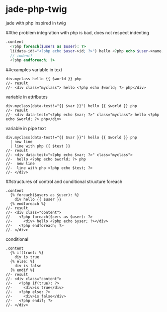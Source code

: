 # jade-php-twig
jade with php inspired in twig

##the problem
integration with php is bad, does not respect indenting
```php
.content
  <?php foreach($users as $user): ?>
  li(data-id!="<?php echo $user->id; ?>") hello <?php echo $user->name;?>
  // indent?
  <?php endforeach; ?>
```
##examples
variable in text
```jade
div.myclass hello {{ $world }} php
//- result
//- <div class="myclass"> hello <?php echo $world; ?> php</div>
```

variable in attributes
```jade
div.myclass(data-test!="{{ $var }}") hello {{ $world }} php
//- result
//- <div data-test="<?php echo $var; ?>" class="myclass"> hello <?php echo $world; ?> php</div>
```

variable in pipe text
```jade
div.myclass(data-test!="{{ $var }}") hello {{ $world }} php
  | new line
  | line with php {{ $test }}
//- result
//- <div data-test="<?php echo $var; ?>" class="myclass"> 
//-  hello <?php echo $world; ?> php
//-  new line
//-  line with php <?php echo $test; ?>
//- </div>
```

##structures of control and conditional
structure foreach
```jade
.content
  {% foreach($users as $user): %}
    div hello {{ $user }}
  {% endforeach %}
//- result
//- <div class="content">
//-   <?php foreach($sers as $user): ?> 
//-     <div> hello <?php echo $yser; ?></div>
//-   <?php endforeach; ?>
//- </div>
```
conditional
```jade
.content
  {% if(true): %}
    div is true
  {% else: %}
    div is false
  {% endif %}
//- result
//- <div class="content">
//-   <?php if(true): ?> 
//-     <div>is true</div>
//-   <?php else: ?>
//-     <div>is false</div>
//-   <?php endif; ?>
//- </div>
```

